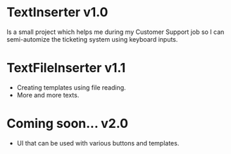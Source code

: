 # TextInserter v1.0
Is a small project which helps me during my Customer Support job so I can semi-automize the ticketing system using keyboard inputs. 

# TextFileInserter v1.1
- Creating templates using file reading.
- More and more texts.

# Coming soon... v2.0
- UI that can be used with various buttons and templates.
